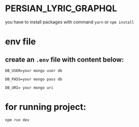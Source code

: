 # PERSIAN_LYRIC_GRAPHQL
you have to install packages with command
`yarn` or `npm install`
# env file
## create an `.env` file with content below:
`DB_USER=your mongo user db`

`DB_PASS=your mongo pass db`

`DB_URI= your mongo uri`
# for running project:
`npm run dev`
